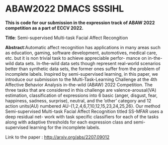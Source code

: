 

# ABAW2022 DMACS SSSIHL
<strong>This is code for our submission in the expression track of ABAW 2022 competition as a part of ECCV 2022.</strong>

<strong>Title</strong>:  Semi-supervised Multi-task Facial Affect Recongition

<strong>Abstract</strong>:Automatic affect recognition has applications in many areas such as education, gaming, software
development, automotives, medical care, etc. but it is non trivial task to achieve appreciable perfor-
mance on in-the-wild data sets. In-the-wild data sets though represent real-world scenarios better
than synthetic data sets, the former ones suffer from the problem of incomplete labels. Inspired by
semi-supervised learning, in this paper, we introduce our submission to the Multi-Task-Learning
Challenge at the 4th Affective Behavior Analysis in-the-wild (ABAW) 2022 Competition. The
three tasks that are considered in this challenge are valence-arousal(VA) estimation, classification of
expressions into 6 basic (anger, disgust, fear, happiness, sadness, surprise), neutral, and the ’other’
category and 12 action units(AU) numbered AU-{1,2,4,6,7,10,12,15,23,24,25,26}. Our method
Semi-supervised Multi-task Facial Affect Recognition titled SS-MFAR uses a deep residual net-
work with task specific classifiers for each of the tasks along with adaptive thresholds for each
expression class and semi-supervised learning for the incomplete labels.

Link to the paper : http://arxiv.org/abs/2207.09012
